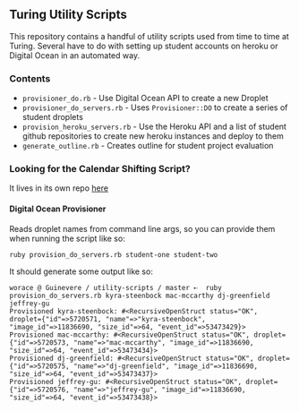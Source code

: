 ## Turing Utility Scripts

This repository contains a handful of utility scripts used from time to
time at Turing. Several have to do with setting up student accounts on
heroku or Digital Ocean in an automated way.

### Contents

* `provisioner_do.rb` - Use Digital Ocean API to create a new Droplet
* `provisioner_do_servers.rb` - Uses `Provisioner::DO` to create a
  series of student droplets
* `provision_heroku_servers.rb` - Use the Heroku API and a list of
  student github repositories to create new heroku instances and deploy
  to them
* `generate_outline.rb` - Creates outline for student project evaluation

### Looking for the Calendar Shifting Script?

It lives in its own repo [here](https://github.com/turingschool/calendar-shift)

#### Digital Ocean Provisioner

Reads droplet names from command line args, so you can provide them
when running the script like so:

`ruby provision_do_servers.rb student-one student-two`

It should generate some output like so:

```
worace @ Guinevere / utility-scripts / master ➸  ruby provision_do_servers.rb kyra-steenbock mac-mccarthy dj-greenfield jeffrey-gu
Provisioned kyra-steenbock: #<RecursiveOpenStruct status="OK", droplet={"id"=>5720571, "name"=>"kyra-steenbock", "image_id"=>11836690, "size_id"=>64, "event_id"=>53473429}>
Provisioned mac-mccarthy: #<RecursiveOpenStruct status="OK", droplet={"id"=>5720573, "name"=>"mac-mccarthy", "image_id"=>11836690, "size_id"=>64, "event_id"=>53473434}>
Provisioned dj-greenfield: #<RecursiveOpenStruct status="OK", droplet={"id"=>5720575, "name"=>"dj-greenfield", "image_id"=>11836690, "size_id"=>64, "event_id"=>53473437}>
Provisioned jeffrey-gu: #<RecursiveOpenStruct status="OK", droplet={"id"=>5720576, "name"=>"jeffrey-gu", "image_id"=>11836690, "size_id"=>64, "event_id"=>53473438}>
```
